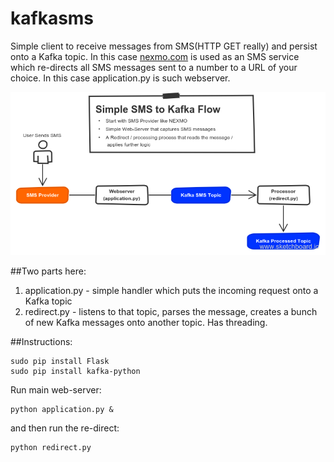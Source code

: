 # kafkasms
Simple client to receive messages from SMS(HTTP GET really) and persist onto a Kafka topic.  In this case [nexmo.com](http://nexmo.com) is used as an SMS service which re-directs all SMS messages sent to a number to a URL of your choice.  In this case application.py is such webserver.

![Kafka Diagram](kafka-sms2.png)

##Two parts here:
1. application.py - simple handler which puts the incoming request onto a Kafka topic
2. redirect.py - listens to that topic, parses the message, creates a bunch of new Kafka messages onto another topic. Has threading.

##Instructions:

```
sudo pip install Flask
sudo pip install kafka-python
```

Run main web-server:

```
python application.py &
```

and then run the re-direct:

```
python redirect.py
```
